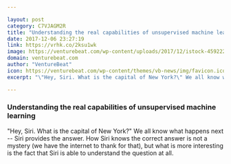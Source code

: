 ```yaml
---

layout: post
category: C7VJAGM2R
title: "Understanding the real capabilities of unsupervised machine learning"
date: 2017-12-06 23:27:19
link: https://vrhk.co/2ksu1wk
image: https://venturebeat.com/wp-content/uploads/2017/12/istock-459222399-e1512588047692.jpg?fit=780%2C520&strip=all
domain: venturebeat.com
author: "VentureBeat"
icon: https://venturebeat.com/wp-content/themes/vb-news/img/favicon.ico
excerpt: "\"Hey, Siri. What is the capital of New York?\" We all know what happens next -- Siri provides the answer. How Siri knows the correct answer is not a mystery (we have the internet to thank for that), but what is more interesting is the fact that Siri is able to understand the question at all."

---
```


### Understanding the real capabilities of unsupervised machine learning

"Hey, Siri. What is the capital of New York?" We all know what happens next -- Siri provides the answer. How Siri knows the correct answer is not a mystery (we have the internet to thank for that), but what is more interesting is the fact that Siri is able to understand the question at all.